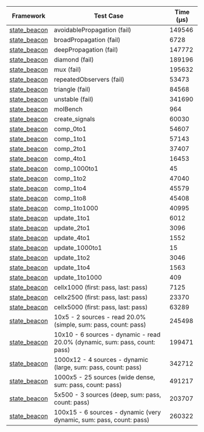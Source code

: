 | Framework | Test Case | Time (μs) |
| --- | --- | --- |
| [state_beacon](https://github.com/jinyus/dart_beacon) | avoidablePropagation (fail) | 149546 |
| [state_beacon](https://github.com/jinyus/dart_beacon) | broadPropagation (fail) | 6728 |
| [state_beacon](https://github.com/jinyus/dart_beacon) | deepPropagation (fail) | 147772 |
| [state_beacon](https://github.com/jinyus/dart_beacon) | diamond (fail) | 189196 |
| [state_beacon](https://github.com/jinyus/dart_beacon) | mux (fail) | 195632 |
| [state_beacon](https://github.com/jinyus/dart_beacon) | repeatedObservers (fail) | 53473 |
| [state_beacon](https://github.com/jinyus/dart_beacon) | triangle (fail) | 84568 |
| [state_beacon](https://github.com/jinyus/dart_beacon) | unstable (fail) | 341690 |
| [state_beacon](https://github.com/jinyus/dart_beacon) | molBench | 964 |
| [state_beacon](https://github.com/jinyus/dart_beacon) | create_signals | 60030 |
| [state_beacon](https://github.com/jinyus/dart_beacon) | comp_0to1 | 54607 |
| [state_beacon](https://github.com/jinyus/dart_beacon) | comp_1to1 | 57143 |
| [state_beacon](https://github.com/jinyus/dart_beacon) | comp_2to1 | 37407 |
| [state_beacon](https://github.com/jinyus/dart_beacon) | comp_4to1 | 16453 |
| [state_beacon](https://github.com/jinyus/dart_beacon) | comp_1000to1 | 45 |
| [state_beacon](https://github.com/jinyus/dart_beacon) | comp_1to2 | 47040 |
| [state_beacon](https://github.com/jinyus/dart_beacon) | comp_1to4 | 45579 |
| [state_beacon](https://github.com/jinyus/dart_beacon) | comp_1to8 | 45408 |
| [state_beacon](https://github.com/jinyus/dart_beacon) | comp_1to1000 | 40995 |
| [state_beacon](https://github.com/jinyus/dart_beacon) | update_1to1 | 6012 |
| [state_beacon](https://github.com/jinyus/dart_beacon) | update_2to1 | 3096 |
| [state_beacon](https://github.com/jinyus/dart_beacon) | update_4to1 | 1552 |
| [state_beacon](https://github.com/jinyus/dart_beacon) | update_1000to1 | 15 |
| [state_beacon](https://github.com/jinyus/dart_beacon) | update_1to2 | 3046 |
| [state_beacon](https://github.com/jinyus/dart_beacon) | update_1to4 | 1563 |
| [state_beacon](https://github.com/jinyus/dart_beacon) | update_1to1000 | 409 |
| [state_beacon](https://github.com/jinyus/dart_beacon) | cellx1000 (first: pass, last: pass) | 7125 |
| [state_beacon](https://github.com/jinyus/dart_beacon) | cellx2500 (first: pass, last: pass) | 23370 |
| [state_beacon](https://github.com/jinyus/dart_beacon) | cellx5000 (first: pass, last: pass) | 63289 |
| [state_beacon](https://github.com/jinyus/dart_beacon) | 10x5 - 2 sources - read 20.0% (simple, sum: pass, count: pass) | 245498 |
| [state_beacon](https://github.com/jinyus/dart_beacon) | 10x10 - 6 sources - dynamic - read 20.0% (dynamic, sum: pass, count: pass) | 199471 |
| [state_beacon](https://github.com/jinyus/dart_beacon) | 1000x12 - 4 sources - dynamic (large, sum: pass, count: pass) | 342712 |
| [state_beacon](https://github.com/jinyus/dart_beacon) | 1000x5 - 25 sources (wide dense, sum: pass, count: pass) | 491217 |
| [state_beacon](https://github.com/jinyus/dart_beacon) | 5x500 - 3 sources (deep, sum: pass, count: pass) | 203707 |
| [state_beacon](https://github.com/jinyus/dart_beacon) | 100x15 - 6 sources - dynamic (very dynamic, sum: pass, count: pass) | 260322 |
